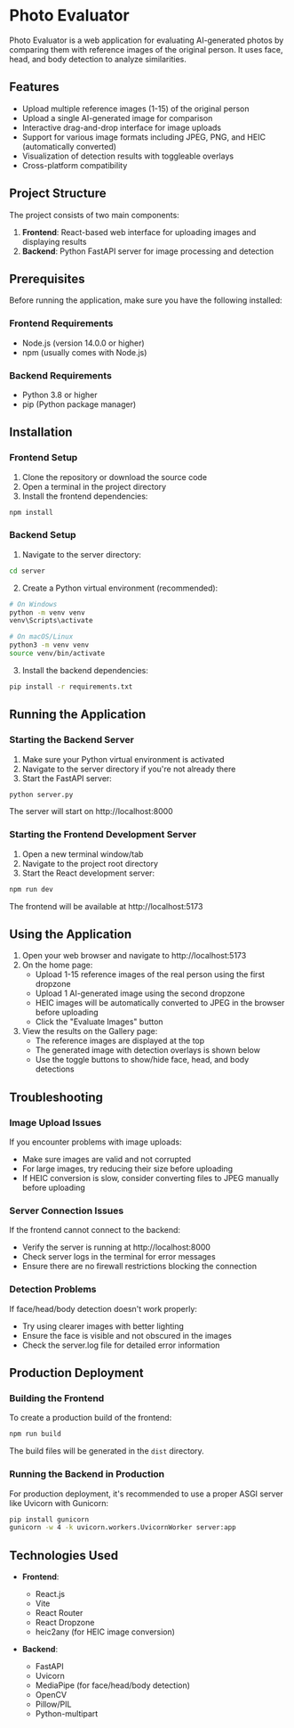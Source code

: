 # Photo Evaluator

Photo Evaluator is a web application for evaluating AI-generated photos by comparing them with reference images of the original person. It uses face, head, and body detection to analyze similarities.

## Features

- Upload multiple reference images (1-15) of the original person
- Upload a single AI-generated image for comparison
- Interactive drag-and-drop interface for image uploads
- Support for various image formats including JPEG, PNG, and HEIC (automatically converted)
- Visualization of detection results with toggleable overlays
- Cross-platform compatibility

## Project Structure

The project consists of two main components:

1. **Frontend**: React-based web interface for uploading images and displaying results
2. **Backend**: Python FastAPI server for image processing and detection

## Prerequisites

Before running the application, make sure you have the following installed:

### Frontend Requirements
- Node.js (version 14.0.0 or higher)
- npm (usually comes with Node.js)

### Backend Requirements
- Python 3.8 or higher
- pip (Python package manager)

## Installation

### Frontend Setup

1. Clone the repository or download the source code
2. Open a terminal in the project directory
3. Install the frontend dependencies:

```bash
npm install
```

### Backend Setup

1. Navigate to the server directory:

```bash
cd server
```

2. Create a Python virtual environment (recommended):

```bash
# On Windows
python -m venv venv
venv\Scripts\activate

# On macOS/Linux
python3 -m venv venv
source venv/bin/activate
```

3. Install the backend dependencies:

```bash
pip install -r requirements.txt
```

## Running the Application

### Starting the Backend Server

1. Make sure your Python virtual environment is activated
2. Navigate to the server directory if you're not already there
3. Start the FastAPI server:

```bash
python server.py
```

The server will start on http://localhost:8000

### Starting the Frontend Development Server

1. Open a new terminal window/tab
2. Navigate to the project root directory
3. Start the React development server:

```bash
npm run dev
```

The frontend will be available at http://localhost:5173

## Using the Application

1. Open your web browser and navigate to http://localhost:5173
2. On the home page:
   - Upload 1-15 reference images of the real person using the first dropzone
   - Upload 1 AI-generated image using the second dropzone
   - HEIC images will be automatically converted to JPEG in the browser before uploading
   - Click the "Evaluate Images" button
3. View the results on the Gallery page:
   - The reference images are displayed at the top
   - The generated image with detection overlays is shown below
   - Use the toggle buttons to show/hide face, head, and body detections

## Troubleshooting

### Image Upload Issues

If you encounter problems with image uploads:
- Make sure images are valid and not corrupted
- For large images, try reducing their size before uploading
- If HEIC conversion is slow, consider converting files to JPEG manually before uploading

### Server Connection Issues

If the frontend cannot connect to the backend:
- Verify the server is running at http://localhost:8000
- Check server logs in the terminal for error messages
- Ensure there are no firewall restrictions blocking the connection

### Detection Problems

If face/head/body detection doesn't work properly:
- Try using clearer images with better lighting
- Ensure the face is visible and not obscured in the images
- Check the server.log file for detailed error information

## Production Deployment

### Building the Frontend

To create a production build of the frontend:

```bash
npm run build
```

The build files will be generated in the `dist` directory.

### Running the Backend in Production

For production deployment, it's recommended to use a proper ASGI server like Uvicorn with Gunicorn:

```bash
pip install gunicorn
gunicorn -w 4 -k uvicorn.workers.UvicornWorker server:app
```

## Technologies Used

- **Frontend**:
  - React.js
  - Vite
  - React Router
  - React Dropzone
  - heic2any (for HEIC image conversion)

- **Backend**:
  - FastAPI
  - Uvicorn
  - MediaPipe (for face/head/body detection)
  - OpenCV
  - Pillow/PIL
  - Python-multipart